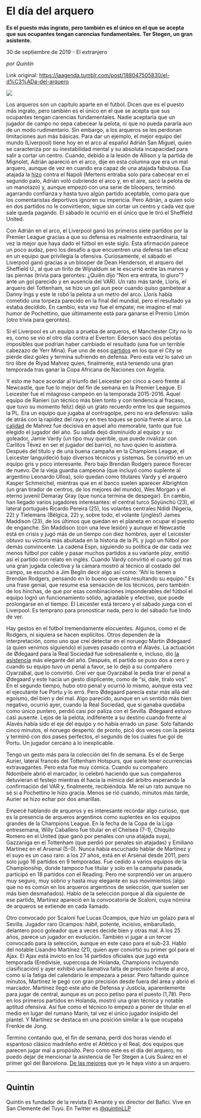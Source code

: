 # El día del arquero

**Es el puesto más ingrato, pero también es el único en el que se acepta que sus ocupantes tengan carencias fundamentales. Ter Stegen, un gran asistente.**

30 de septiembre de 2019 - El extranjero

_por Quintín_

Link original: https://laagenda.tumblr.com/post/188047505830/el-d%C3%ADa-del-arquero

![](https://64.media.tumblr.com/14007abb759bf959a8629276965cd6b4/dc9fe645213ee338-d6/s500x750/5884643e1c51cf14ba60b3cd4126a55ea4371810.jpg)

Los arqueros son un capítulo aparte en el fútbol. Dicen que es el puesto más ingrato, pero también es el único en el que se acepta que sus ocupantes tengan carencias fundamentales. Nadie aceptaría que un jugador de campo no sepa cabecear la pelota, ni que no pueda pararla aun de un modo rudimentario. Sin embargo, a los arqueros se les perdonan limitaciones aun más básicas. Para dar un ejemplo, el mejor equipo del mundo (Liverpool) tiene hoy en el arco al español Adrián San Miguel, quien se caracteriza por su inestabilidad mental y su absoluta incapacidad para salir a cortar un centro. Cuando, debido a la lesión de Allison y la partida de Mignolet, Adrián apareció en el arco, dije en esta columna que era un mal arquero, aunque de vez en cuando era capaz de una atajada fabulosa. Esa atajada la [hizo](https://www.youtube.com/watch?v=0rcmhZzQ3ic) contra el Napoli (Mertens entraba solo para cabecear en el segundo palo, Adrián voló cubriendo el arco y, en el aire, sacó la pelota de un manotazo) y, aunque empezó con una serie de bloopers, terminó agarrando confianza y hasta tuvo algún partido aceptable, como para que los comentaristas deportivos ignoren su impericia. Pero Adrián, a quien solo en dos partidos no le convirtieron, sigue sin cortar un centro y cada vez que sale queda pagando. El sábado le ocurrió en el único que le tiró el Sheffield United. 

Con Adrián en el arco, el Liverpool ganó los primeros siete partidos por la Premier League gracias a que su defensa es realmente extraordinaria, tal vez la mejor que haya dado el fútbol en este siglo. Esta afirmación parece un poco audaz, pero los desafío a que encuentren una defensa tan eficaz en un equipo que privilegia la ofensiva. Curiosamente, el sábado el Liverpool ganó gracias a un blooper de Dean Henderson, el arquero del Sheffield U., al que un tirito de Wijnaldum se le escurrió entre las manos y las piernas (trivia para gerontes: ¿Quién dijo “Non era entrata, lo giuro”? ante un gol parecido y en ausencia del VAR). Un rato más tarde, Lloris, el arquero del Tottenham, se hizo un gol aun peor cuando quiso gambetear a Danny Ings y este le robó la pelota a un metro del arco. Lloris había cometido una torpeza parecido en la final del mundial, pero el resultado ya estaba decidido. En cambio, esta vez fue el empate; me imagino el mal humor de Pochettino, que últimamente está para ganarse el Premio Limón (otro trivia para gerontes). 

Si el Liverpool es un equipo a prueba de arqueros, el Manchester City no lo es, como se vio el otro día contra el Everton: Ederson sacó dos pelotas imposibles que podrían haber cambiado el resultado (una fue un terrible cabezazo de Yerr Mina). Fue uno de esos [partidos](https://www.youtube.com/watch?v=nR_LHWBFbS0) en los que el City se pierde diez goles y termina sufriendo en defensa. Pero esta vez lo salvó un tiro libre de Riyad Mahrez quien, finalmente, está teniendo una gran temporada tras ganar la Copa Africana de Naciones con Argelia. 



Y esto me hace acordar al triunfo del Leicester por cinco a cero frente al Newcastle, que fue lo mejor del fin de semana en la Premier League. El Leicester fue el milagroso campeón en la temporada 2015-2016. Aquel equipo de Ranieri (un técnico más bien tonto y con tendencia al fracaso, que tuvo su momento feliz) dejó un grato recuerdo entre los que seguimos la PL. Era un equipo que jugaba al contragolpe, pero no era defensivo: salía de atrás con la rapidez del rayo y en tres toques se ponía frente al arco. La [calidad](https://www.youtube.com/watch?v=N78DsuaVSTM) de Mahrez fue decisiva en aquel año memorable, tanto que fue elegido el jugador del año. Su salida dejó disminuido al equipo y su goleador, Jamie Vardy (un tipo muy querible, que puede rivalizar con Carlitos Tévez en ser el jugador del barrio), no tuvo quien lo asistiera. Después del título y de una buena campaña en la Champions League, el Leicester languideció bajo diversos técnicos y sistemas. Se convirtió en un equipo gris y poco interesante. Pero bajo Brendan Rodgers parece florecer de nuevo. De la vieja guardia campeona (que incluyó como suplente al argentino Leonardo Ulloa), solo quedan como titulares Vardy y el arquero Kasper Schmeichel, mientras que en el banco suelen aparecer Albrighton (un gran tirador de centros, de los mejores del mundo), Wes Morgan y el eterno juvenil Demaray Gray (que nunca termina de despegar). En cambio, han llegado varios jugadores interesantes: el central turco Söyünchü (23), el lateral portugués Ricardo Pereira (25), los volantes centrales Ndidi (Nigeria, 22) y Tielemans (Bélgica, 22) y, sobre todo, el volante (¡inglés!) James Maddison (23), de los últimos que quedan en el planeta en ocupar el puesto de enganche. Sin Maddison (con una leve lesión) y aunque el Newcastle está en crisis y jugó más de un tiempo con diez hombres, ayer el Leicester obtuvo su victoria más abultada en la historia de la PL y jugó un fútbol por demás convincente. La cadena Espn, siguiendo su política de dar cada vez menos fútbol por cable y pasar muchos partidos a su variante *play*, emitió así el partido con relato en inglés. Cuando Vardy convirtió el cuarto gol tras una gran jugada colectiva y la cámara mostró al técnico al costado del campo, se escuchó a Jim Beglin decir algo así como: “Ahí lo tienen a Brendan Rodgers, pensando en lo bueno que está resultando su equipo.” Es una frase genial, que resume esa sensación de los técnicos, pero también de los hinchas, de que por esas combinaciones imponderables del fútbol el equipo logró un funcionamiento sólido, agradable y efectivo, que puede prolongarse en el tiempo. El Leicester está tercero y el sábado juega con el Liverpool. Es temprano para pronosticar nada, pero lo del sábado fue lindo de ver.

Hay gestos en el fútbol tremendamente elocuentes. Algunos, como el de Rodgers, ni siquiera se hacen explícitos. Otros dependen de la interpretación, como uno que creí detectar en el noruego Martin Ødegaard (a quien venimos siguiendo) el jueves pasado contra el Alavés. La actuación de Ødegaard para la Real Sociedad fue sobresaliente e, incluso, dio [la asistencia](https://www.youtube.com/watch?v=r6poyyVqJNk&feature=onebox) más elegante del año. Después, el partido se puso dos a cero y cuando su equipo tuvo un penal a favor, se lo dejó a su compañero Oyarzábal, que lo convirtió. Creí ver que Oyarzábal le pedía tirar el penal a Ødegaard y este hacía un gesto displicente, como de “sí, dale, tiralo vos”. En el segundo tiempo, hubo otro penal y ocurrió lo mismo, aunque esta vez el ejecutante fue Portu y lo erró. Pero Ødegaard parecía estar más allá del egoísmo, del bien y del mal. Algo parecido, aunque en un sentido más bien negativo, ocurrió ayer, cuando la Real Sociedad, que si ganaba quedaba como único puntero, perdió casi por paliza con el Sevilla. Ødegaard estuvo casi ausente. Lejos de la pelota, indiferente a su destino cuando frente al Alavés había sido el eje del equipo y no había errado un pase. Solo faltando cinco minutos, el noruego despertó: de pronto, picó dos veces con la pelota y terminó con dos pases perfectos, el segundo de los cuales fue gol de Portu. Un jugador cercano a lo inexplicable. 

Tengo un gesto más para la colección del fin de semana. Es el de Serge Aurier, lateral francés del Tottenham Hotspurs, que suele tener ocurrencias extravagantes. Pero esta fue muy cómica. Cuando su compañero Ndombele abrió el marcador, lo celebró haciendo que sus compañeros detuvieran el festejo mientras él hacía la mímica del árbitro esperando la confirmación del VAR y, finalmente, recibiéndola. Me reí un rato aunque no sé si a Pochettino le hizo gracia. Menos se rió cuando, minutos más tarde, Aurier se hizo echar por dos amarillas. 





Empecé hablando de arqueros y es interesante recordar algo curioso, que es la presencia de arqueros argentinos como suplentes en los equipos grandes de la Champions League. En la fecha de la Copa de la Liga entresemana, Willy Caballero fue titular en el Chelsea (7-1), Chiquito Romero en el United (que ganó por penales con una atajada suya), Gazzaniga en el Tottenham (que perdió por penales sin atajadas) y Emiliano Martínez en el Arsenal (5-0). Nunca había escuchado hablar de Martínez y el suyo es un caso raro: a los 27 años, está en el Arsenal desde 2011, pero solo jugó 16 partidos en 9 temporadas. Fue cedido a varios equipos de la Championship, donde tampoco fue titular y solo en la campaña pasada, participó en 18 partidos con el Reading. Pero me sorprendió ver un arquero muy seguro, muy sobrio y hasta muy elegante en sus movimientos (algo que no es común en los arqueros argentinos de selección, que suelen ser más bien desmañados). Hablo de la selección porque al día siguiente de ese partido, Martínez apareció en la convocatoria de Scaloni, cuya nómina de arqueros se extiende en cada llamado. 

Otro convocado por Scaloni fue Lucas Ocampos, que hizo un golazo para el Sevilla. Jugador raro Ocampos: hábil, potente, incisivo, embarullado, delantero poco goleador que a veces decide bien y otras mal. A los 25 años, parece un jugador en evolución. También vi jugar a un tercer convocado para la selección, aunque en este caso para el sub-23. Hablo del notable Lisandro Martínez (21), quien ayer convirtió su primer gol para el Ajax. El Ajax está invicto en los 14 partidos oficiales que jugó  esta temporada (Eredivisie, supercopa de Holanda, Champions incluyendo clasificación) y ayer exhibió una llamativa falta de precisión frente al arco, como si la fatiga del calendario le empezara a pesar. Pero faltando quince minutos, Martínez le pegó con gran precisión desde fuera del área y abrió el marcador. Martínez llegó este año de Defensa y Justicia, aparentemente para jugar de central, aunque es un poco petiso para el puesto (1,78). Pero en los primeros partidos en Holanda, mostró una gran técnica y notable aptitud ofensiva. Así fue como el técnico lo empezó a poner de titular en el medio en lugar del rumano Marin, tal vez el único jugador insípido del plantel. Y Martínez se destaca en una posición similar a la que ocupaba Frenkie de Jong.

Termino contando que, el fin de semana, perdí dos horas viendo el espantoso clásico madrileño entre el Atlético y el Real, dos equipos que parecen jugar mal a propósito. Pero como este es el día del arquero, no puedo dejar de mencionar la asistencia de Ter Stegen a Luis Suárez en el primer gol del Barcelona. [De las mejores](https://www.youtube.com/watch?v=SmII8EvAYuw&feature=onebox)  que yo le haya visto a un arquero.

  




---

Quintín
-------

 Quintín es fundador de la revista El Amante y ex director del Bafici. Vive en San Clemente del Tuyú. En Twitter es [@quintinLLP](https://twitter.com/quintinLLP)

